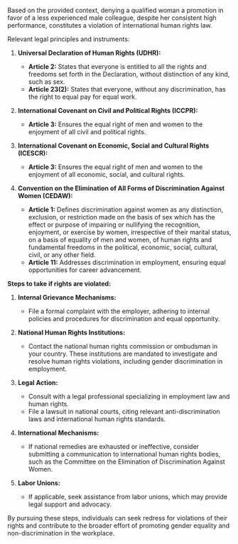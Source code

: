 Based on the provided context, denying a qualified woman a promotion in favor of a less experienced male colleague, despite her consistent high performance, constitutes a violation of international human rights law.

Relevant legal principles and instruments:

1.  **Universal Declaration of Human Rights (UDHR):**
    *   **Article 2:** States that everyone is entitled to all the rights and freedoms set forth in the Declaration, without distinction of any kind, such as sex.
    *   **Article 23(2):** States that everyone, without any discrimination, has the right to equal pay for equal work.

2.  **International Covenant on Civil and Political Rights (ICCPR):**
    *   **Article 3:** Ensures the equal right of men and women to the enjoyment of all civil and political rights.

3.  **International Covenant on Economic, Social and Cultural Rights (ICESCR):**
    *   **Article 3:** Ensures the equal right of men and women to the enjoyment of all economic, social, and cultural rights.

4.  **Convention on the Elimination of All Forms of Discrimination Against Women (CEDAW):**
    *   **Article 1:** Defines discrimination against women as any distinction, exclusion, or restriction made on the basis of sex which has the effect or purpose of impairing or nullifying the recognition, enjoyment, or exercise by women, irrespective of their marital status, on a basis of equality of men and women, of human rights and fundamental freedoms in the political, economic, social, cultural, civil, or any other field.
    *   **Article 11:** Addresses discrimination in employment, ensuring equal opportunities for career advancement.

**Steps to take if rights are violated:**

1.  **Internal Grievance Mechanisms:**
    *   File a formal complaint with the employer, adhering to internal policies and procedures for discrimination and equal opportunity.

2.  **National Human Rights Institutions:**
    *   Contact the national human rights commission or ombudsman in your country. These institutions are mandated to investigate and resolve human rights violations, including gender discrimination in employment.

3.  **Legal Action:**
    *   Consult with a legal professional specializing in employment law and human rights.
    *   File a lawsuit in national courts, citing relevant anti-discrimination laws and international human rights standards.

4.  **International Mechanisms:**
    *   If national remedies are exhausted or ineffective, consider submitting a communication to international human rights bodies, such as the Committee on the Elimination of Discrimination Against Women.

5.  **Labor Unions:**
    *   If applicable, seek assistance from labor unions, which may provide legal support and advocacy.

By pursuing these steps, individuals can seek redress for violations of their rights and contribute to the broader effort of promoting gender equality and non-discrimination in the workplace.